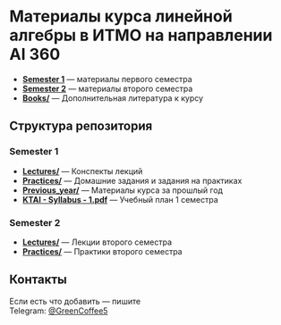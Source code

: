 # Материалы курса линейной алгебры в ИТМО на направлении AI 360

- **[Semester 1](Semester%201/)** — материалы первого семестра
- **[Semester 2](Semester%202/)** — материалы второго семестра
- **[Books/](Books/)** — Дополнительная литература к курсу


## Структура репозитория

### Semester 1
- **[Lectures/](Semester%201/Lectures/)** — Конспекты лекций
- **[Practices/](Semester%201/Practices/)** — Домашние задания и задания на практиках
- **[Previous_year/](Semester%201/Previous_year/)** — Материалы курса за прошлый год
- **[KTAI - Syllabus - 1.pdf](Semester%201/KTAI%20-%20Syllabus%20-%201.pdf)** — Учебный план 1 семестра

### Semester 2
- **[Lectures/](Semester%202/Lectures/)** — Лекции второго семестра
- **[Practices/](Semester%202/Practices/)** — Практики второго семестра

## Контакты
Если есть что добавить — пишите  
Telegram: [@GreenCoffee5](https://t.me/GreenCoffee5)
